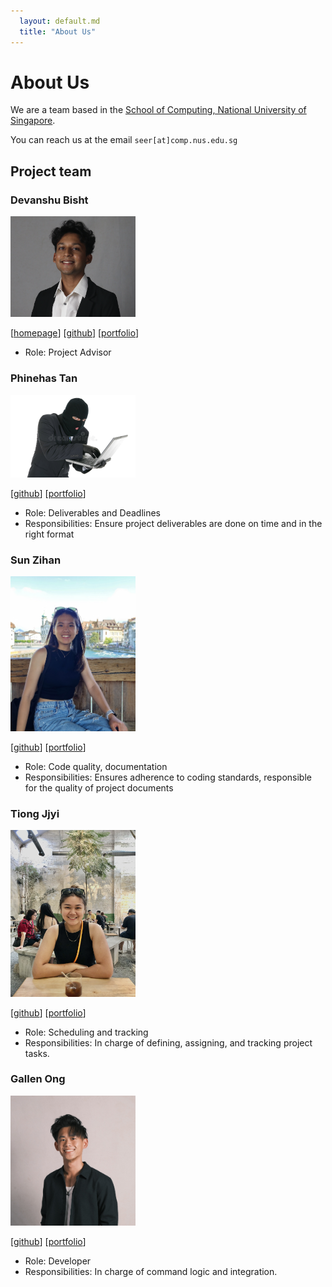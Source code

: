 ```yaml
---
  layout: default.md
  title: "About Us"
---
```


# About Us

We are a team based in the [School of Computing, National University of Singapore](http://www.comp.nus.edu.sg).

You can reach us at the email `seer[at]comp.nus.edu.sg`

## Project team

### Devanshu Bisht

<img src="images/devanshubisht.png" width="200px">

[[homepage](http://www.comp.nus.edu.sg/~damithch)]
[[github](https://github.com/devanshubisht)]
[[portfolio](team/devanshubisht.md)]

* Role: Project Advisor

### Phinehas Tan

<img src="images/phinehastan.png" width="200px">

[[github](http://github.com/phiphi-tan)]
[[portfolio](team/phiphi-tan.md)]

* Role: Deliverables and Deadlines
* Responsibilities: Ensure project deliverables are done on time and in the right format

### Sun Zihan

<img src="images/sunzihan23.png" width="200px">

[[github](https://github.com/sunzihan23)]
[[portfolio](team/sunzihan23.md)]

* Role: Code quality, documentation
* Responsibilities: Ensures adherence to coding standards, responsible for the quality of project documents

### Tiong Jjyi

<img src="images/tiongjjyi.png" width="200px">

[[github](http://github.com/tiongjjyi)]
[[portfolio](team/tiongjjyi.md)]

* Role: Scheduling and tracking
* Responsibilities: In charge of defining, assigning, and tracking project tasks.

### Gallen Ong

<img src="images/gongg21.png" width="200px">

[[github](http://github.com/gongg21)]
[[portfolio](team/gongg21.md)]

* Role: Developer
* Responsibilities: In charge of command logic and integration. 

